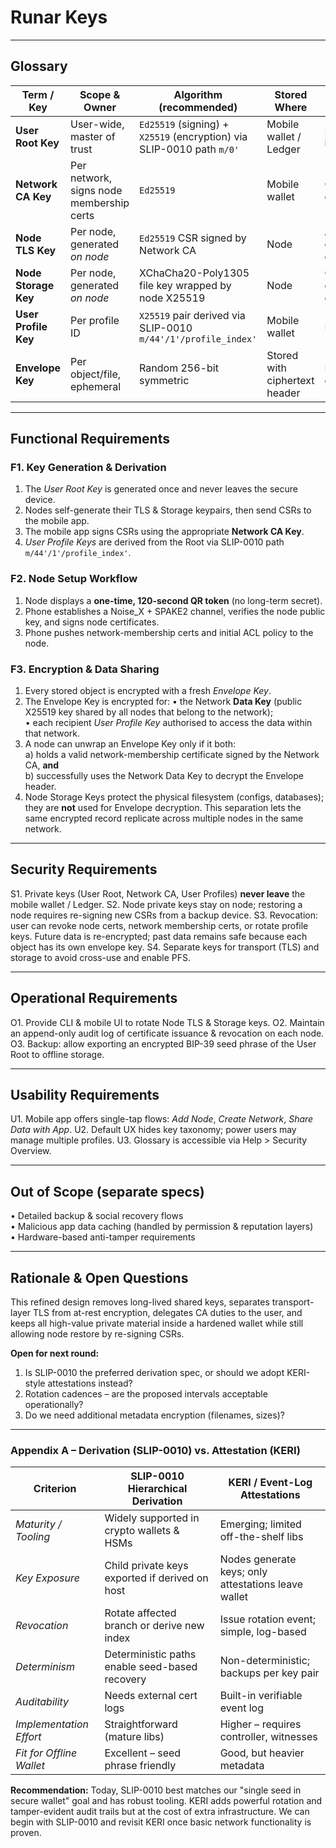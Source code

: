 # Runar Keys

---

## Glossary

| Term / Key | Scope & Owner | Algorithm (recommended) | Stored Where | Rotation Cadence |
|------------|--------------|-------------------------|--------------|------------------|
| **User Root Key** | User-wide, master of trust | `Ed25519` (signing) + `X25519` (encryption) via SLIP-0010 path `m/0'` | Mobile wallet / Ledger | Rare; user-initiated |
| **Network CA Key** | Per network, signs node membership certs | `Ed25519` | Mobile wallet | On CA compromise |
| **Node TLS Key** | Per node, generated *on node* | `Ed25519` CSR signed by Network CA | Node | Annual or on compromise |
| **Node Storage Key** | Per node, generated *on node* | XChaCha20-Poly1305 file key wrapped by node X25519 | Node | Quarterly or on compromise |
| **User Profile Key** | Per profile ID | `X25519` pair derived via SLIP-0010 `m/44'/1'/profile_index'` | Mobile wallet | Rare |
| **Envelope Key** | Per object/file, ephemeral | Random 256-bit symmetric | Stored with ciphertext header | New for every object |

---

## Functional Requirements

### F1. Key Generation & Derivation
1. The *User Root Key* is generated once and never leaves the secure device.
2. Nodes self-generate their TLS & Storage keypairs, then send CSRs to the mobile app.
3. The mobile app signs CSRs using the appropriate **Network CA Key**.
4. *User Profile Keys* are derived from the Root via SLIP-0010 path `m/44'/1'/profile_index'`.

### F2. Node Setup Workflow
1. Node displays a **one-time, 120-second QR token** (no long-term secret).
2. Phone establishes a Noise_X + SPAKE2 channel, verifies the node public key, and signs node certificates.
3. Phone pushes network-membership certs and initial ACL policy to the node.

### F3. Encryption & Data Sharing
1. Every stored object is encrypted with a fresh *Envelope Key*.
2. The Envelope Key is encrypted for:
   • the Network **Data Key** (public X25519 key shared by all nodes that belong to the network);  
   • each recipient *User Profile Key* authorised to access the data within that network.
3. A node can unwrap an Envelope Key only if it both:  
   a) holds a valid network-membership certificate signed by the Network CA, **and**  
   b) successfully uses the Network Data Key to decrypt the Envelope header.
4. Node Storage Keys protect the physical filesystem (configs, databases); they are **not** used for Envelope decryption. This separation lets the same encrypted record replicate across multiple nodes in the same network.

---

## Security Requirements

S1. Private keys (User Root, Network CA, User Profiles) **never leave** the mobile wallet / Ledger.
S2. Node private keys stay on node; restoring a node requires re-signing new CSRs from a backup device.
S3. Revocation: user can revoke node certs, network membership certs, or rotate profile keys. Future data is re-encrypted; past data remains safe because each object has its own envelope key.
S4. Separate keys for transport (TLS) and storage to avoid cross-use and enable PFS.

---

## Operational Requirements

O1. Provide CLI & mobile UI to rotate Node TLS & Storage keys.
O2. Maintain an append-only audit log of certificate issuance & revocation on each node.
O3. Backup: allow exporting an encrypted BIP-39 seed phrase of the User Root to offline storage.

---

## Usability Requirements

U1. Mobile app offers single-tap flows: *Add Node*, *Create Network*, *Share Data with App*.
U2. Default UX hides key taxonomy; power users may manage multiple profiles.
U3. Glossary is accessible via Help > Security Overview.

---

## Out of Scope (separate specs)

• Detailed backup & social recovery flows  
• Malicious app data caching (handled by permission & reputation layers)  
• Hardware-based anti-tamper requirements

---

## Rationale & Open Questions

This refined design removes long-lived shared keys, separates transport-layer TLS from at-rest encryption, delegates CA duties to the user, and keeps all high-value private material inside a hardened wallet while still allowing node restore by re-signing CSRs.  

**Open for next round:**
1. Is SLIP-0010 the preferred derivation spec, or should we adopt KERI-style attestations instead?  
2. Rotation cadences – are the proposed intervals acceptable operationally?  
3. Do we need additional metadata encryption (filenames, sizes)?

---

### Appendix A – Derivation (SLIP-0010) vs. Attestation (KERI)

| Criterion | SLIP-0010 Hierarchical Derivation | KERI / Event-Log Attestations |
|-----------|-----------------------------------|------------------------------|
| *Maturity / Tooling* | Widely supported in crypto wallets & HSMs | Emerging; limited off-the-shelf libs |
| *Key Exposure* | Child private keys exported if derived on host | Nodes generate keys; only attestations leave wallet |
| *Revocation* | Rotate affected branch or derive new index | Issue rotation event; simple, log-based |
| *Determinism* | Deterministic paths enable seed-based recovery | Non-deterministic; backups per key pair |
| *Auditability* | Needs external cert logs | Built-in verifiable event log |
| *Implementation Effort* | Straightforward (mature libs) | Higher – requires controller, witnesses |
| *Fit for Offline Wallet* | Excellent – seed phrase friendly | Good, but heavier metadata |

**Recommendation:** Today, SLIP-0010 best matches our "single seed in secure wallet" goal and has robust tooling. KERI adds powerful rotation and tamper-evident audit trails but at the cost of extra infrastructure. We can begin with SLIP-0010 and revisit KERI once basic network functionality is proven.

